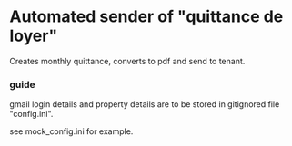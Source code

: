 # Automated sender of "quittance de loyer" 
Creates monthly quittance, converts to pdf and send to tenant. 
### guide
gmail login details and property details are to be stored in gitignored file "config.ini".

see mock_config.ini for example.
